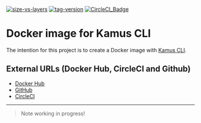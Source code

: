 [![size-vs-layers](https://images.microbadger.com/badges/image/lozanomatheus/docker_kamus_cli:0.2.7-2.svg)](https://microbadger.com/images/lozanomatheus/docker_kamus_cli:0.2.7-2 "Size vs Layers")
[![tag-version](https://images.microbadger.com/badges/version/lozanomatheus/docker_kamus_cli:0.2.7-2.svg)](https://microbadger.com/images/lozanomatheus/docker_kamus_cli:0.2.7-2 "Tag Version")
[![CircleCI_Badge](https://img.shields.io/circleci/build/github/LozanoMatheus/docker_kamus_cli/master.svg?style=plastic)](https://circleci.com/gh/LozanoMatheus/docker_kamus_cli/tree/master)

# Docker image for Kamus CLI

The intention for this project is to create a Docker image with [Kamus CLI](https://github.com/Soluto/kamus).

## External URLs (Docker Hub, CircleCI and Github)

* [Docker Hub](https://hub.docker.com/r/lozanomatheus/kamus_cli)
* [GitHub](https://github.com/LozanoMatheus/docker_kamus_cli)
* [CircleCI](https://circleci.com/gh/LozanoMatheus/docker_kamus_cli)

---

> Note working in progress!
